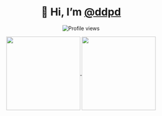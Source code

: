 <!---
- 👋 Hi, I’m [@ddpd](https://github.com/ddpd)
- 👀 I’m interested in ...
- 🌱 I’m currently learning ...
- 💞️ I’m looking to collaborate on ...
- 📫 How to reach me ...
--->

<h1 align="center">👋 Hi, I’m <a href="https://github.com/ddpd">@ddpd</a></h1>

<p align="center">
  <img src="https://komarev.com/ghpvc/?username=ddpd&label=Profile%20views&color=0e75b6&style=flat" alt="Profile views" />
</p>



<!---
<h3 align="left">Connect with me:</h3>
<p align="left">
</p>
--->



<div align="center">
  <a href="https://github.com/ddpd">
    <img height="200" align="center" src="https://my-readme-five.vercel.app/api?username=ddpd&count_private=true&show_icons=true&theme=merko" />
  </a>
  <a href="https://github.com/ddpd">
    <img height="200" align="center" src="https://github-readme-stats.vercel.app/api/top-langs?username=ddpd&layout=compact&langs_count=8&theme=merko&exclude_repo=Brainfuck_examples" />
  </a>
</div>



<!---
- ⚡ Fun fact **I think I am funny**
--->



<!---
ddpd/ddpd is a ✨ special ✨ repository because its `README.md` (this file) appears on your GitHub profile.
You can click the Preview link to take a look at your changes.
--->



